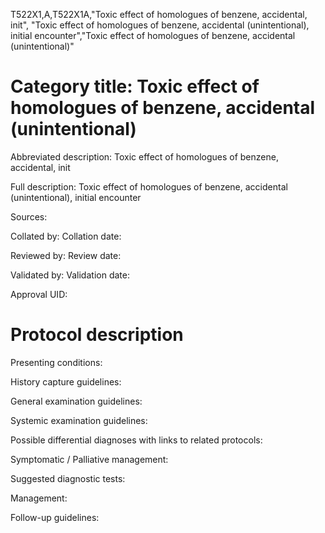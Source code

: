 T522X1,A,T522X1A,"Toxic effect of homologues of benzene, accidental, init", "Toxic effect of homologues of benzene, accidental (unintentional), initial encounter","Toxic effect of homologues of benzene, accidental (unintentional)"
# Category title: Toxic effect of homologues of benzene, accidental (unintentional)

Abbreviated description: Toxic effect of homologues of benzene, accidental, init

Full description: Toxic effect of homologues of benzene, accidental (unintentional), initial encounter

Sources:

Collated by:
Collation date:

Reviewed by:
Review date:

Validated by:
Validation date:

Approval UID:

# Protocol description

Presenting conditions:

History capture guidelines:

General examination guidelines:

Systemic examination guidelines:

Possible differential diagnoses with links to related protocols:

Symptomatic / Palliative management:

Suggested diagnostic tests:

Management:

Follow-up guidelines:
